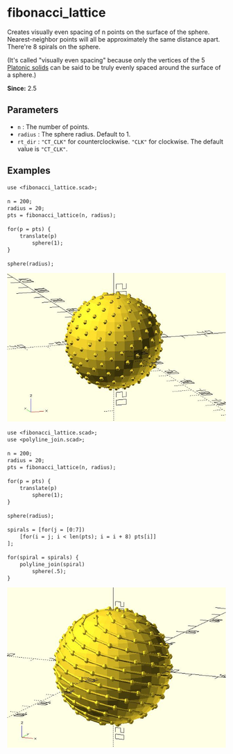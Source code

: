 # fibonacci_lattice

Creates visually even spacing of n points on the surface of the sphere. Nearest-neighbor points will all be approximately the same distance apart. There're 8 spirals on the sphere.

(It's called "visually even spacing" because only the vertices of the 5 [Platonic solids](https://en.wikipedia.org/wiki/Platonic_solid) can be said to be truly evenly spaced around the surface of a sphere.)

**Since:** 2.5

## Parameters

- `n` : The number of points.
- `radius` : The sphere radius. Default to 1.
- `rt_dir` : `"CT_CLK"` for counterclockwise. `"CLK"` for clockwise. The default value is `"CT_CLK"`.

## Examples

    use <fibonacci_lattice.scad>;

    n = 200;
    radius = 20;
    pts = fibonacci_lattice(n, radius);

    for(p = pts) {
        translate(p)
            sphere(1);
    }
        
    sphere(radius);


![fibonacci_lattice](images/lib3x-fibonacci_lattice-1.JPG)

    use <fibonacci_lattice.scad>;
    use <polyline_join.scad>;

    n = 200;
    radius = 20;
    pts = fibonacci_lattice(n, radius);

    for(p = pts) {
        translate(p)
            sphere(1);
    }
        
    sphere(radius);

    spirals = [for(j = [0:7]) 
        [for(i = j; i < len(pts); i = i + 8) pts[i]]
    ];

    for(spiral = spirals) {
        polyline_join(spiral)
		    sphere(.5);	
    }
        
![fibonacci_lattice](images/lib3x-fibonacci_lattice-2.JPG)